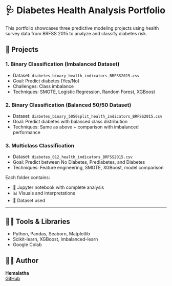 # 🩺 Diabetes Health Analysis Portfolio

This portfolio showcases three predictive modeling projects using health survey data from BRFSS 2015 to analyze and classify diabetes risk.

## 📁 Projects

### 1. Binary Classification (Imbalanced Dataset)
- Dataset: `diabetes_binary_health_indicators_BRFSS2015.csv`
- Goal: Predict diabetes (Yes/No)
- Challenges: Class imbalance
- Techniques: SMOTE, Logistic Regression, Random Forest, XGBoost

### 2. Binary Classification (Balanced 50/50 Dataset)
- Dataset: `diabetes_binary_5050split_health_indicators_BRFSS2015.csv`
- Goal: Predict diabetes with balanced class distribution
- Techniques: Same as above + comparison with imbalanced performance

### 3. Multiclass Classification
- Dataset: `diabetes_012_health_indicators_BRFSS2015.csv`
- Goal: Predict between No Diabetes, Prediabetes, and Diabetes
- Techniques: Feature engineering, SMOTE, XGBoost, model comparison

Each folder contains:
- 📘 Jupyter notebook with complete analysis
- 📊 Visuals and interpretations
- 📂 Dataset used

---

## 👩‍💻 Tools & Libraries
- Python, Pandas, Seaborn, Matplotlib
- Scikit-learn, XGBoost, Imbalanced-learn
- Google Colab


## 🙋‍♂️ Author
**Hemalatha**  
[GitHub](https://github.com/Hema3-gold)
